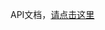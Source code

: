 
API文档，<a href="https://github.com/kongzhi0707/front-end-learn/blob/master/ajax/axios.md">请点击这里</a> 